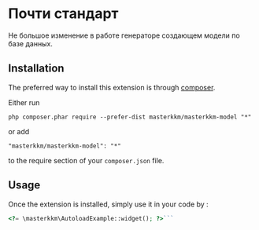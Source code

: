 Почти стандарт
==============
Не большое изменение в работе генераторе создающем модели по базе данных.

Installation
------------

The preferred way to install this extension is through [composer](http://getcomposer.org/download/).

Either run

```
php composer.phar require --prefer-dist masterkkm/masterkkm-model "*"
```

or add

```
"masterkkm/masterkkm-model": "*"
```

to the require section of your `composer.json` file.


Usage
-----

Once the extension is installed, simply use it in your code by  :

```php
<?= \masterkkm\AutoloadExample::widget(); ?>```